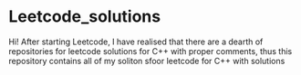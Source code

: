 # Leetcode_solutions
Hi! After starting Leetcode, I have realised that there are a dearth of 
repositories for leetcode solutions for C++ with proper comments, thus this 
repository contains all of my soliton sfoor leetcode for C++ with solutions
